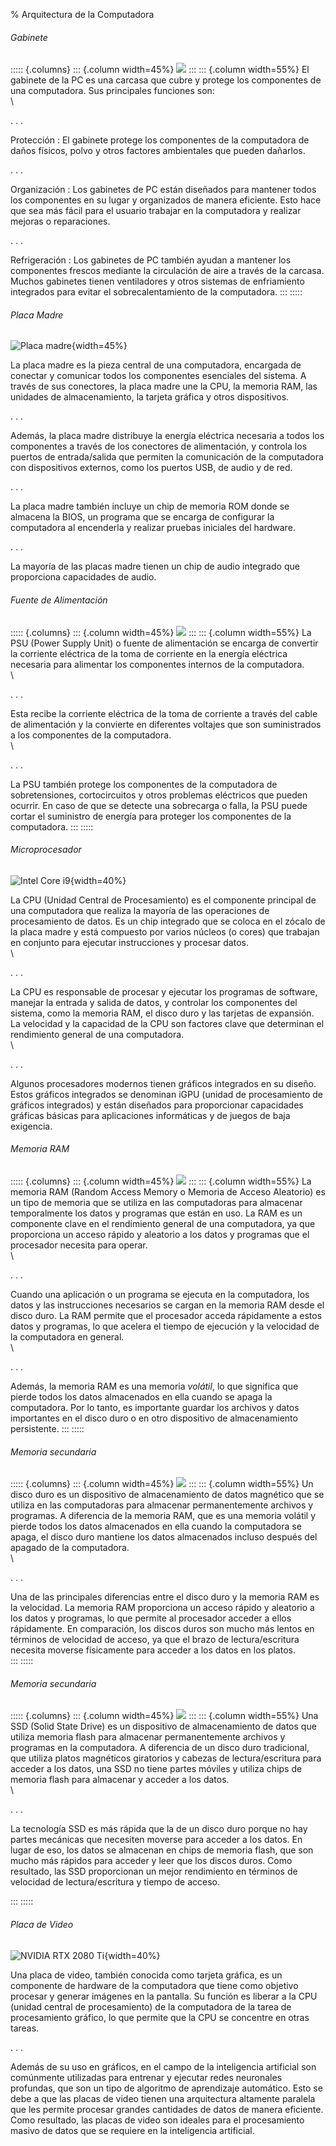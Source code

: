% Arquitectura de la Computadora

###### Gabinete ######

::::: {.columns}
::: {.column width=45%}
![](../apunte/imagenes/gabinete.png)
:::
::: {.column width=55%}
El gabinete de la PC es una carcasa que cubre y protege los componentes
de una computadora. Sus principales funciones son: \
\

. . .

Protección
: El gabinete protege los componentes de la computadora de daños físicos, polvo
y otros factores ambientales que pueden dañarlos.

. . .

Organización
: Los gabinetes de PC están diseñados para mantener todos los componentes en su
lugar y organizados de manera eficiente. Esto hace que sea más fácil para el
usuario trabajar en la computadora y realizar mejoras o reparaciones.

. . .

Refrigeración
: Los gabinetes de PC también ayudan a mantener los componentes frescos mediante
la circulación de aire a través de la carcasa. Muchos gabinetes tienen ventiladores
y otros sistemas de enfriamiento integrados para evitar el sobrecalentamiento
de la computadora.
:::
:::::

###### Placa Madre ######

![Placa madre](../apunte/imagenes/motherboard.png){width=45%}

La placa madre es la pieza central de una computadora, encargada de
conectar y comunicar todos los componentes esenciales del sistema. A través
de sus conectores, la placa madre une la CPU, la memoria RAM, las unidades
de almacenamiento, la tarjeta gráfica y otros dispositivos.

. . .

Además, la placa madre distribuye la energía eléctrica necesaria a todos
los componentes a través de los conectores de alimentación, y controla los
puertos de entrada/salida que permiten la comunicación de la computadora
con dispositivos externos, como los puertos USB, de audio y de red.

. . .

La placa madre también incluye un chip de memoria ROM donde se almacena la BIOS,
un programa que se encarga de configurar la computadora al encenderla y realizar
pruebas iniciales del hardware.

. . .

La mayoría de las placas madre tienen un chip de audio integrado que
proporciona capacidades de audio.

###### Fuente de Alimentación ######

::::: {.columns}
::: {.column width=45%}
![](../apunte/imagenes/psu.jpg)
:::
::: {.column width=55%}
La PSU (Power Supply Unit) o fuente de alimentación se encarga de convertir la
corriente eléctrica de la toma de corriente en la energía eléctrica necesaria
para alimentar los componentes internos de la computadora. \
\

. . .

Esta recibe la corriente eléctrica de la toma de corriente a través del cable
de alimentación y la convierte en diferentes voltajes que son suministrados a
los componentes de la computadora. \
\

. . .

La PSU también protege los componentes de la computadora de sobretensiones,
cortocircuitos y otros problemas eléctricos que pueden ocurrir. En caso de que
se detecte una sobrecarga o falla, la PSU puede cortar el suministro de energía
para proteger los componentes de la computadora.
:::
:::::

###### Microprocesador ######

![Intel Core i9](../apunte/imagenes/cpu.jpg){width=40%}

La CPU (Unidad Central de Procesamiento) es el componente principal de
una computadora que realiza la mayoría de las operaciones de procesamiento
de datos. Es un chip integrado que se coloca en el zócalo de la placa madre
y está compuesto por varios núcleos (o cores) que trabajan en conjunto para
ejecutar instrucciones y procesar datos. \
\

. . .

La CPU es responsable de procesar y ejecutar los programas de software,
manejar la entrada y salida de datos, y controlar los componentes del sistema,
como la memoria RAM, el disco duro y las tarjetas de expansión. La velocidad
y la capacidad de la CPU son factores clave que determinan el rendimiento general
de una computadora. \
\

. . .

Algunos procesadores modernos tienen gráficos integrados en su diseño.
Estos gráficos integrados se denominan iGPU (unidad de procesamiento de
gráficos integrados) y están diseñados para proporcionar capacidades gráficas
básicas para aplicaciones informáticas y de juegos de baja exigencia.

###### Memoria RAM ######

::::: {.columns}
::: {.column width=45%}
![](../apunte/imagenes/ram.jpg)
:::
::: {.column width=55%}
La memoria RAM (Random Access Memory o Memoria de Acceso Aleatorio) es un tipo
de memoria que se utiliza en las computadoras para almacenar temporalmente los
datos y programas que están en uso. La RAM es un componente clave en el
rendimiento general de una computadora, ya que proporciona un acceso rápido y
aleatorio a los datos y programas que el procesador necesita para operar. \
\

. . .

Cuando una aplicación o un programa se ejecuta en la computadora, los
datos y las instrucciones necesarios se cargan en la memoria RAM desde el
disco duro. La RAM permite que el procesador acceda rápidamente a estos
datos y programas, lo que acelera el tiempo de ejecución y la velocidad de la
computadora en general. \
\

. . .

Además, la memoria RAM es una memoria *volátil*, lo que significa que
pierde todos los datos almacenados en ella cuando se apaga la computadora.
Por lo tanto, es importante guardar los archivos y datos importantes en el
disco duro o en otro dispositivo de almacenamiento persistente.
:::
:::::

###### Memoria secundaria ######

::::: {.columns}
::: {.column width=45%}
![](../apunte/imagenes/disk.jpg)
:::
::: {.column width=55%}
Un disco duro es un dispositivo de almacenamiento de datos magnético
que se utiliza en las computadoras para almacenar permanentemente archivos
y programas. A diferencia de la memoria RAM, que es una memoria volátil y
pierde todos los datos almacenados en ella cuando la computadora se apaga,
el disco duro mantiene los datos almacenados incluso después del apagado
de la computadora. \
\

. . .

Una de las principales diferencias entre el disco duro y la memoria RAM
es la velocidad. La memoria RAM proporciona un acceso rápido y aleatorio
a los datos y programas, lo que permite al procesador acceder a ellos rápidamente.
En comparación, los discos duros son mucho más lentos en términos de velocidad
de acceso, ya que el brazo de lectura/escritura necesita moverse físicamente
para acceder a los datos en los platos. \
:::
:::::

###### Memoria secundaria ######

::::: {.columns}
::: {.column width=45%}
![](../apunte/imagenes/ssd.jpg)
:::
::: {.column width=55%}
Una SSD (Solid State Drive) es un dispositivo de almacenamiento de datos que
utiliza memoria flash para almacenar permanentemente archivos y programas en la
computadora. A diferencia de un disco duro tradicional, que utiliza platos
magnéticos giratorios y cabezas de lectura/escritura para acceder a los datos,
una SSD no tiene partes móviles y utiliza chips de memoria flash para almacenar
y acceder a los datos.\
\

. . .

La tecnología SSD es más rápida que la de un disco duro porque no hay
partes mecánicas que necesiten moverse para acceder a los datos. En lugar
de eso, los datos se almacenan en chips de memoria flash, que son mucho
más rápidos para acceder y leer que los discos duros. Como resultado, las SSD
proporcionan un mejor rendimiento en términos de velocidad de lectura/escritura
y tiempo de acceso.

:::
:::::

###### Placa de Video ######

![NVIDIA RTX 2080 Ti](../apunte/imagenes/gpu.jpg){width=40%}

Una placa de video, también conocida como tarjeta gráfica, es un componente de
hardware de la computadora que tiene como objetivo procesar y generar imágenes
en la pantalla. Su función es liberar a la CPU (unidad central de procesamiento)
de la computadora de la tarea de procesamiento gráfico, lo que permite que la
CPU se concentre en otras tareas.

. . .

Además de su uso en gráficos, en el campo de la inteligencia artificial son
comúnmente utilizadas para entrenar y ejecutar redes neuronales profundas,
que son un tipo de algoritmo de aprendizaje automático. Esto se debe a que
las placas de video tienen una arquitectura altamente paralela que les permite
procesar grandes cantidades de datos de manera eficiente. Como resultado,
las placas de video son ideales para el procesamiento masivo de datos que se
requiere en la inteligencia artificial.
